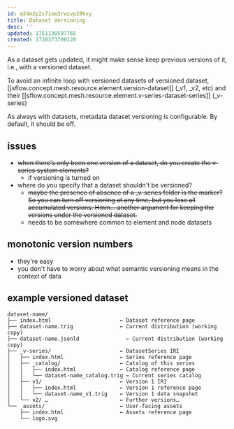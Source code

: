 ```yaml
---
id: m24m2p2s7iom3rwzvp28kvy
title: Dataset Versioning
desc: ''
updated: 1751138597765
created: 1730373700120
---
```


As a dataset gets updated, it might make sense keep previous versions of it, i.e., with a versioned dataset.


To avoid an infinite loop with versioned datasets of versioned dataset, [[sflow.concept.mesh.resource.element.version-dataset]] (_v1, _v2, etc) and their [[sflow.concept.mesh.resource.element.v-series-dataset-series]] (_v-series) 

As always with datasets, metadata dataset versioning is configurable. By default, it should be off.


## issues

- ~~when there's only been one version of a dataset, do you create the v-series  system elements?~~
  - if versioning is turned on
- where do you specify that a dataset shouldn't be versioned? 
  - ~~maybe the presence of absence of a _v-series folder is the marker? So you can turn off versioning at any time, but you lose all accumulated versions. Hmm... another argument for keeping the versions under the versioned dataset.~~
  - needs to be somewhere common to element and node datasets

## monotonic version numbers

- they're easy
- you don't have to worry about what semantic versioning means in the context of
  data

## example versioned dataset

```
dataset-name/
├── index.html                      ← Dataset reference page  
├── dataset-name.trig               ← Current distribution (working copy)  
├── dataset-name.jsonld               ← Current distribution (working copy)  
├── _v-series/                      ← DatasetSeries IRI  
│   ├── index.html                  ← Series reference page  
│   ├── _catalog/                   ← Catalog of this series  
│   │   ├── index.html              ← Catalog reference page  
│   │   └── dataset-name_catalog.trig ← Current series catalog  
│   ├── v1/                         ← Version 1 IRI  
│   │   ├── index.html              ← Version 1 reference page  
│   │   └── dataset-name_v1.trig    ← Version 1 data snapshot  
│   └── v2/ …                       ← Further versions…  
└── _assets/                        ← User‐facing assets  
    ├── index.html                  ← Assets reference page  
    └── logo.svg
```
